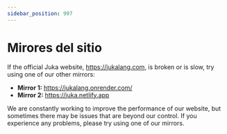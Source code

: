 ```yaml
---
sidebar_position: 997
---
```


# Mirores del sitio

If the official Juka website, https://jukalang.com, is broken or is slow, try using one of our other mirrors:

* **Mirror 1:** https://jukalang.onrender.com/
* **Mirror 2:** https://juka.netlify.app

We are constantly working to improve the performance of our website, but sometimes there may be issues that are beyond our control. If you experience any problems, please try using one of our mirrors.